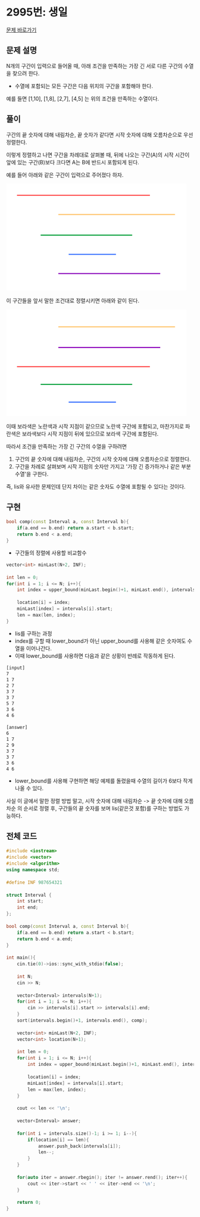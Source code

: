 # 2995번: 생일

[문제 바로가기](https://www.acmicpc.net/problem/2995)

## 문제 설명

N개의 구간이 입력으로 들어올 때, 아래 조건을 만족하는 가장 긴 서로 다른 구간의 수열을 찾으려 한다.

- 수열에 포함되는 모든 구간은 다음 위치의 구간을 포함해야 한다.

예를 들면 [1,10], [1,8], [2,7], [4,5] 는 위의 조건을 만족하는 수열이다.

## 풀이

구간의 끝 숫자에 대해 내림차순, 끝 숫자가 같다면 시작 숫자에 대해 오름차순으로 우선 정렬한다.

이렇게 정렬하고 나면 구간을 차례대로 살펴볼 때, 뒤에 나오는 구간(A)의 시작 시간이 앞에 있는 구간(B)보다 크다면 A는 B에 반드시 포함되게 된다.

예를 들어 아래와 같은 구간이 입력으로 주어졌다 하자.

![1](img/1.png)

이 구간들을 앞서 말한 조건대로 정렬시키면 아래와 같이 된다.

![2](img/2.png)

이때 보라색은 노란색과 시작 지점이 같으므로 노란색 구간에 포함되고, 마찬가지로 파란색은 보라색보다 시작 지점이 뒤에 있으므로 보라색 구간에 포함된다.

따라서 조건을 만족하는 가장 긴 구간의 수열을 구하려면

1. 구간의 끝 숫자에 대해 내림차순, 구간의 시작 숫자에 대해 오름차순으로 정렬한다.
2. 구간을 차례로 살펴보며 시작 지점의 숫자만 가지고 '가장 긴 증가하거나 같은 부분 수열'을 구한다.

즉, lis와 유사한 문제인데 단지 차이는 같은 숫자도 수열에 포함될 수 있다는 것이다.

## 구현

```cpp
bool comp(const Interval a, const Interval b){
    if(a.end == b.end) return a.start < b.start;
    return b.end < a.end;
}
```
- 구간들의 정렬에 사용할 비교함수

```cpp
vector<int> minLast(N+2, INF);

int len = 0;
for(int i = 1; i <= N; i++){
    int index = upper_bound(minLast.begin()+1, minLast.end(), intervals[i].start) - minLast.begin();

    location[i] = index;
    minLast[index] = intervals[i].start;
    len = max(len, index);
}
```
- lis를 구하는 과정
- index를 구할 때 lower_bound가 아닌 upper_bound를 사용해 같은 숫자여도 수열을 이어나간다.
- 이때 lower_bound를 사용하면 다음과 같은 상황이 반례로 작동하게 된다.

```
[input]
7
1 7
2 7
3 7
3 7
5 7
3 6
4 6

[answer]
6
1 7
2 9
3 7
3 7
3 6
4 6
```
- lower_bound를 사용해 구현하면 해당 예제를 돌렸을때 수열의 길이가 6보다 작게 나올 수 있다.

사실 이 글에서 말한 정렬 방법 말고, 시작 숫자에 대해 내림차순 -> 끝 숫자에 대해 오름차순 의 순서로 정렬 후, 구간들의 끝 숫자를 보며 lis(같은것 포함)를 구하는 방법도 가능하다.

## 전체 코드

```cpp
#include <iostream>
#include <vector>
#include <algorithm>
using namespace std;

#define INF 987654321

struct Interval {
    int start;
    int end;
};

bool comp(const Interval a, const Interval b){
    if(a.end == b.end) return a.start < b.start;
    return b.end < a.end;
}

int main(){
    cin.tie(0)->ios::sync_with_stdio(false);

    int N;
    cin >> N;

    vector<Interval> intervals(N+1);
    for(int i = 1; i <= N; i++){
        cin >> intervals[i].start >> intervals[i].end;
    }
    sort(intervals.begin()+1, intervals.end(), comp);

    vector<int> minLast(N+2, INF);
    vector<int> location(N+1);

    int len = 0;
    for(int i = 1; i <= N; i++){
        int index = upper_bound(minLast.begin()+1, minLast.end(), intervals[i].start) - minLast.begin();

        location[i] = index;
        minLast[index] = intervals[i].start;
        len = max(len, index);
    }

    cout << len << '\n';

    vector<Interval> answer;

    for(int i = intervals.size()-1; i >= 1; i--){
        if(location[i] == len){
            answer.push_back(intervals[i]);
            len--;
        }
    }

    for(auto iter = answer.rbegin(); iter != answer.rend(); iter++){
        cout << iter->start << ' ' << iter->end << '\n';
    }

    return 0;
}
```